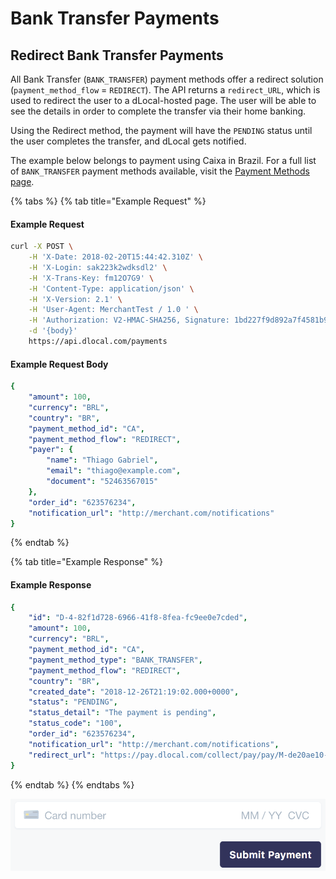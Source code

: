 # Bank Transfer Payments

## Redirect Bank Transfer Payments

All Bank Transfer \(`BANK_TRANSFER`\) payment methods offer a redirect solution \(`payment_method_flow` = `REDIRECT`\). The API returns a `redirect_URL`, which is used to redirect the user to a dLocal-hosted page. The user will be able to see the details in order to complete the transfer via their home banking.

Using the Redirect method, the payment will have the `PENDING` status until the user completes the transfer, and dLocal gets notified.

The example below belongs to payment using Caixa in Brazil. For a full list of `BANK_TRANSFER` payment methods available, visit the [Payment Methods page](../payment-methods/).

{% tabs %}
{% tab title="Example Request" %}
#### Example Request <a id="example-request-3"></a>

```bash
curl -X POST \
    -H 'X-Date: 2018-02-20T15:44:42.310Z' \
    -H 'X-Login: sak223k2wdksdl2' \
    -H 'X-Trans-Key: fm12O7G9' \
    -H 'Content-Type: application/json' \
    -H 'X-Version: 2.1' \
    -H 'User-Agent: MerchantTest / 1.0 ' \
    -H 'Authorization: V2-HMAC-SHA256, Signature: 1bd227f9d892a7f4581b998c21e353b1686a6bdad5940e7bb6aa596c96e0a6ec' \
    -d '{body}'
    https://api.dlocal.com/payments
```

#### Example Request Body <a id="example-request-body"></a>

```yaml
{
    "amount": 100,
    "currency": "BRL",
    "country": "BR",
    "payment_method_id": "CA",
    "payment_method_flow": "REDIRECT",
    "payer": {
        "name": "Thiago Gabriel",
        "email": "thiago@example.com",
        "document": "52463567015"
    },
    "order_id": "623576234",
    "notification_url": "http://merchant.com/notifications"
}
```
{% endtab %}

{% tab title="Example Response" %}
#### Example Response

```yaml
{
    "id": "D-4-82f1d728-6966-41f8-8fea-fc9ee0e7cded",
    "amount": 100,
    "currency": "BRL",
    "payment_method_id": "CA",
    "payment_method_type": "BANK_TRANSFER",
    "payment_method_flow": "REDIRECT",
    "country": "BR",
    "created_date": "2018-12-26T21:19:02.000+0000",
    "status": "PENDING",
    "status_detail": "The payment is pending",
    "status_code": "100",
    "order_id": "623576234",
    "notification_url": "http://merchant.com/notifications",
    "redirect_url": "https://pay.dlocal.com/collect/pay/pay/M-de20ae10-0953-11e9-b88f-39144191f925?xtid=CATH-ST-1545859142-2123845504"
}
```
{% endtab %}
{% endtabs %}

![Example of redirect page of a Caixa bank transfer](../../../.gitbook/assets/image%20%2821%29.png)

